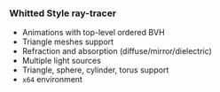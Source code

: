 ### Whitted Style ray-tracer

- Animations with top-level ordered BVH
- Triangle meshes support
- Refraction and absorption (diffuse/mirror/dielectric)
- Multiple light sources
- Triangle, sphere, cylinder, torus support
- `x64` environment
